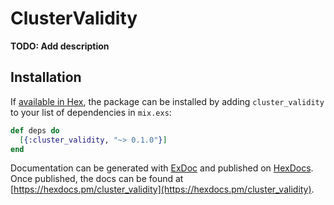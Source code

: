 # ClusterValidity

**TODO: Add description**

## Installation

If [available in Hex](https://hex.pm/docs/publish), the package can be installed
by adding `cluster_validity` to your list of dependencies in `mix.exs`:

```elixir
def deps do
  [{:cluster_validity, "~> 0.1.0"}]
end
```

Documentation can be generated with [ExDoc](https://github.com/elixir-lang/ex_doc)
and published on [HexDocs](https://hexdocs.pm). Once published, the docs can
be found at [https://hexdocs.pm/cluster_validity](https://hexdocs.pm/cluster_validity).

